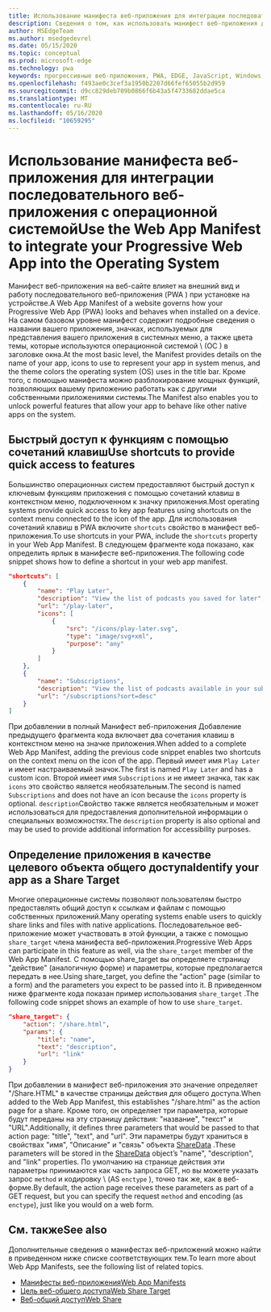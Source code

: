 ```yaml
---
title: Использование манифеста веб-приложения для интеграции последовательного веб-приложения с операционной системой
description: Сведения о том, как использовать манифест веб-приложения для интеграции последовательного веб-приложения с операционной системой.
author: MSEdgeTeam
ms.author: msedgedevrel
ms.date: 05/15/2020
ms.topic: conceptual
ms.prod: microsoft-edge
ms.technology: pwa
keywords: прогрессивные веб-приложения, PWA, EDGE, JavaScript, Windows, UWP, Microsoft Store
ms.openlocfilehash: f493ae0c3cef3a1950b2207d66fef65055b2d959
ms.sourcegitcommit: d9cc829deb709b0866f6b43a5f4733682ddae5ca
ms.translationtype: MT
ms.contentlocale: ru-RU
ms.lasthandoff: 05/16/2020
ms.locfileid: "10659295"
---
```

# <span data-ttu-id="3f641-104">Использование манифеста веб-приложения для интеграции последовательного веб-приложения с операционной системой</span><span class="sxs-lookup"><span data-stu-id="3f641-104">Use the Web App Manifest to integrate your Progressive Web App into the Operating System</span></span>

<span data-ttu-id="3f641-105">Манифест веб-приложения на веб-сайте влияет на внешний вид и работу последовательного веб-приложения (PWA \) при установке на устройстве.</span><span class="sxs-lookup"><span data-stu-id="3f641-105">A Web App Manifest of a website governs how your Progressive Web App \(PWA\) looks and behaves when installed on a device.</span></span>  <span data-ttu-id="3f641-106">На самом базовом уровне манифест содержит подробные сведения о названии вашего приложения, значках, используемых для представления вашего приложения в системных меню, а также цвета темы, которые используются операционной системой \ (ОС \) в заголовке окна.</span><span class="sxs-lookup"><span data-stu-id="3f641-106">At the most basic level, the Manifest provides details on the name of your app, icons to use to represent your app in system menus, and the theme colors the operating system \(OS\) uses in the title bar.</span></span>  <span data-ttu-id="3f641-107">Кроме того, с помощью манифеста можно разблокирование мощных функций, позволяющих вашему приложению работать как с другими собственными приложениями системы.</span><span class="sxs-lookup"><span data-stu-id="3f641-107">The Manifest also enables you to unlock powerful features that allow your app to behave like other native apps on the system.</span></span>  

## <span data-ttu-id="3f641-108">Быстрый доступ к функциям с помощью сочетаний клавиш</span><span class="sxs-lookup"><span data-stu-id="3f641-108">Use shortcuts to provide quick access to features</span></span>  

<span data-ttu-id="3f641-109">Большинство операционных систем предоставляют быстрый доступ к ключевым функциям приложения с помощью сочетаний клавиш в контекстном меню, подключенном к значку приложения.</span><span class="sxs-lookup"><span data-stu-id="3f641-109">Most operating systems provide quick access to key app features using shortcuts on the context menu connected to the icon of the app.</span></span>  <span data-ttu-id="3f641-110">Для использования сочетаний клавиш в PWA включите `shortcuts` свойство в манифест веб-приложения.</span><span class="sxs-lookup"><span data-stu-id="3f641-110">To use shortcuts in your PWA, include the `shortcuts` property in your Web App Manifest.</span></span>  <span data-ttu-id="3f641-111">В следующем фрагменте кода показано, как определить ярлык в манифесте веб-приложения.</span><span class="sxs-lookup"><span data-stu-id="3f641-111">The following code snippet shows how to define a shortcut in your web app manifest.</span></span>  

```json
"shortcuts": [
    {
        "name": "Play Later",
        "description": "View the list of podcasts you saved for later",
        "url": "/play-later",
        "icons": [
            {
                "src": "/icons/play-later.svg",
                "type": "image/svg+xml",
                "purpose": "any"
            }
        ]
    },
    {
        "name": "Subscriptions",
        "description": "View the list of podcasts available in your subscription",
        "url": "/subscriptions?sort=desc"
    }
]
```  

<span data-ttu-id="3f641-112">При добавлении в полный Манифест веб-приложения Добавление предыдущего фрагмента кода включает два сочетания клавиш в контекстном меню на значке приложения.</span><span class="sxs-lookup"><span data-stu-id="3f641-112">When added to a complete Web App Manifest, adding the previous code snippet enables two shortcuts on the context menu on the icon of the app.</span></span>  <span data-ttu-id="3f641-113">Первый имеет имя `Play Later` и имеет настраиваемый значок.</span><span class="sxs-lookup"><span data-stu-id="3f641-113">The first is named `Play Later` and has a custom icon.</span></span>  <span data-ttu-id="3f641-114">Второй имеет имя `Subscriptions` и не имеет значка, так как `icons` это свойство является необязательным.</span><span class="sxs-lookup"><span data-stu-id="3f641-114">The second is named `Subscriptions` and does not have an icon because the `icons` property is optional.</span></span>  <span data-ttu-id="3f641-115">`description`Свойство также является необязательным и может использоваться для предоставления дополнительной информации о специальных возможностях.</span><span class="sxs-lookup"><span data-stu-id="3f641-115">The `description` property is also optional and may be used to provide additional information for accessibility purposes.</span></span>  

## <span data-ttu-id="3f641-116">Определение приложения в качестве целевого объекта общего доступа</span><span class="sxs-lookup"><span data-stu-id="3f641-116">Identify your app as a Share Target</span></span>

<span data-ttu-id="3f641-117">Многие операционные системы позволяют пользователям быстро предоставлять общий доступ к ссылкам и файлам с помощью собственных приложений.</span><span class="sxs-lookup"><span data-stu-id="3f641-117">Many operating systems enable users to quickly share links and files with native applications.</span></span> <span data-ttu-id="3f641-118">Последовательное веб-приложение может участвовать в этой функции, а также с помощью `share_target` члена манифеста веб-приложения.</span><span class="sxs-lookup"><span data-stu-id="3f641-118">Progressive Web Apps can participate in this feature as well, via the `share_target` member of the Web App Manifest.</span></span> <span data-ttu-id="3f641-119">С помощью share_target вы определяете страницу "действие" (аналогичную форме) и параметры, которые предполагается передать в нее.</span><span class="sxs-lookup"><span data-stu-id="3f641-119">Using share_target, you define the "action" page (similar to a form) and the parameters you expect to be passed into it.</span></span> <span data-ttu-id="3f641-120">В приведенном ниже фрагменте кода показан пример использования `share_target` .</span><span class="sxs-lookup"><span data-stu-id="3f641-120">The following code snippet shows an example of how to use `share_target`.</span></span>

```json
"share_target": {
    "action": "/share.html",
    "params": {
        "title": "name",
        "text": "description",
        "url": "link"
    }
}
```

<span data-ttu-id="3f641-121">При добавлении в манифест веб-приложения это значение определяет "/Share.HTML" в качестве страницы действия для общего доступа.</span><span class="sxs-lookup"><span data-stu-id="3f641-121">When added to the Web App Manifest, this establishes "/share.html" as the action page for a share.</span></span> <span data-ttu-id="3f641-122">Кроме того, он определяет три параметра, которые будут переданы на эту страницу действия: "название", "текст" и "URL".</span><span class="sxs-lookup"><span data-stu-id="3f641-122">Additionally, it defines three parameters that would be passed to that action page: "title", "text", and "url".</span></span> <span data-ttu-id="3f641-123">Эти параметры будут храниться в свойствах "имя", "Описание" и "связь" объекта [ShareData](https://wicg.github.io/web-share#dom-sharedata) .</span><span class="sxs-lookup"><span data-stu-id="3f641-123">These parameters will be stored in the [ShareData](https://wicg.github.io/web-share#dom-sharedata) object’s "name", "description", and "link" properties.</span></span> <span data-ttu-id="3f641-124">По умолчанию на странице действия эти параметры принимаются как часть запроса GET, но вы можете указать запрос `method` и кодировку \ (AS `enctype` \), точно так же, как в веб-форме.</span><span class="sxs-lookup"><span data-stu-id="3f641-124">By default, the action page receives these parameters as part of a GET request, but you can specify the request `method` and encoding \(as `enctype`\), just like you would on a web form.</span></span>

## <span data-ttu-id="3f641-125">См. также</span><span class="sxs-lookup"><span data-stu-id="3f641-125">See also</span></span>  

<span data-ttu-id="3f641-126">Дополнительные сведения о манифестах веб-приложений можно найти в приведенном ниже списке соответствующих тем.</span><span class="sxs-lookup"><span data-stu-id="3f641-126">To learn more about Web App Manifests, see the following list of related topics.</span></span>  

* [<span data-ttu-id="3f641-127">Манифесты веб-приложения</span><span class="sxs-lookup"><span data-stu-id="3f641-127">Web App Manifests</span></span>][MDNWebAppManifests]  
* [<span data-ttu-id="3f641-128">Цель веб-общего доступа</span><span class="sxs-lookup"><span data-stu-id="3f641-128">Web Share Target</span></span>][WICGShareTarget]
* [<span data-ttu-id="3f641-129">Веб-общий доступ</span><span class="sxs-lookup"><span data-stu-id="3f641-129">Web Share</span></span>][WICGShare]

<!-- links -->  

[MDNWebAppManifests]: https://developer.mozilla.org/docs/Web/Manifest "Манифесты веб-приложения | MDN"  
[WICGShareTarget]: https://wicg.github.io/web-share-target/ "Конечный API для веб-общего доступа | WICG"
[WICGShare]: https://w3c.github.io/web-share/ "API для веб-общего доступа | WICG"
